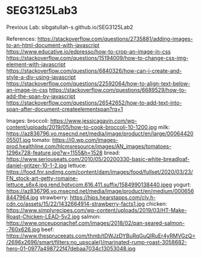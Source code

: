 # SEG3125Lab3
Previous Lab: sibgatullah-s.github.io/SEG3125Lab2

References:
https://stackoverflow.com/questions/2735881/adding-images-to-an-html-document-with-javascript
https://www.educative.io/edpresso/how-to-crop-an-image-in-css
https://stackoverflow.com/questions/15194009/how-to-change-css-img-element-with-javascript
https://stackoverflow.com/questions/6840326/how-can-i-create-and-style-a-div-using-javascript
https://stackoverflow.com/questions/22592064/how-to-align-text-below-an-image-in-css
https://stackoverflow.com/questions/6689529/how-to-add-the-span-by-javascript
https://stackoverflow.com/questions/26542652/how-to-add-text-into-span-after-document-createelementspan?rq=1


Images:
broccoli:
https://www.jessicagavin.com/wp-content/uploads/2019/05/how-to-cook-broccoli-10-1200.jpg
milk:
https://az836796.vo.msecnd.net/media/image/product/en/large/0006442005501.jpg
tomato:
https://i0.wp.com/images-prod.healthline.com/hlcmsresource/images/AN_images/tomatoes-1296x728-feature.jpg?w=1155&h=1528
bread:
https://www.seriouseats.com/2010/05/20200330-basic-white-breadloaf-daniel-gritzer-10-1-2.jpg
lettuce:
https://food.fnr.sndimg.com/content/dam/images/food/fullset/2020/03/23/FN_stock-art-getty-romaine-lettuce_s6x4.jpg.rend.hgtvcom.616.411.suffix/1584990138440.jpeg
yogurt:
https://az836796.vo.msecnd.net/media/image/product/en/medium/0006568447964.jpg
strawberry:
https://hips.hearstapps.com/clv.h-cdn.co/assets/15/22/1432664914-strawberry-facts1.jpg
chicken:
https://www.simplyrecipes.com/wp-content/uploads/2019/03/HT-Make-Roast-Chicken-LEAD-5v2.jpg
salmon:
https://www.onceuponachef.com/images/2018/02/pan-seared-salmon--760x626.jpg
beef:
https://www.thespruceeats.com/thmb/tDWJzDYBuRqGuQIRuEr4yRMVGzQ=/2696x2696/smart/filters:no_upscale()/marinated-rump-roast-3058682-hero-01-0977a498722f47debaa7034c13053048.jpg
